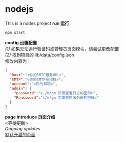 # nodejs
This is a nodes project
**run 运行**  
```bash
npm start
```
**config 设置配置**  
*(1)* 如果无法运行验证码或管理员页面模块，请尝试更改配置  
*(2)* 找到项目的 lib/data/config.json  
修改内容为：
```json
{
  "host":"<你的SMTP服务URL>",
  "SMTP":"<你的SMTP授权码>",
  "account":"<你的邮箱>",
  "admin": {
    "password":"< /m/gm 页面查看日志的密码>",
    "Rpassword":"</m/gm 页面重启服务器的密码>"
  }
}
```
**page introduce 页面介绍**  
<等待更新>  
*Ongoing updates*  
[默认开启的页面](http://localhost:1820)